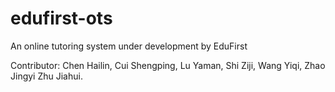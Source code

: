 # edufirst-ots
An online tutoring system under development by EduFirst

Contributor: Chen Hailin, Cui Shengping, Lu Yaman, Shi Ziji, Wang Yiqi, Zhao Jingyi Zhu Jiahui.
